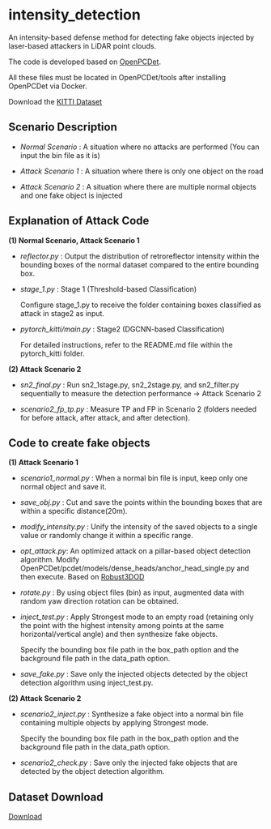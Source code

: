 # intensity_detection

An intensity-based defense method for detecting fake objects injected by laser-based attackers in LiDAR point clouds.

The code is developed based on [OpenPCDet](https://github.com/open-mmlab/OpenPCDet).

All these files must be located in OpenPCDet/tools after installing OpenPCDet via Docker.

Download the [KITTI Dataset](https://www.cvlibs.net/datasets/kitti/eval_object.php?obj_benchmark=2d)


## Scenario Description

- *Normal Scenario* : A situation where no attacks are performed (You can input the bin file as it is)

- *Attack Scenario 1* : A situation where there is only one object on the road

- *Attack Scenario 2* : A situation where there are multiple normal objects and one fake object is injected

## Explanation of Attack Code

**(1) Normal Scenario, Attack Scenario 1**

- *reflector.py* : Output the distribution of retroreflector intensity within the bounding boxes of the normal dataset compared to the entire bounding box.

- *stage_1.py* : Stage 1 (Threshold-based Classification)

  Configure stage_1.py to receive the folder containing boxes classified as attack in stage2 as input.

- *pytorch_kitti/main.py* : Stage2 (DGCNN-based Classification)

  For detailed instructions, refer to the README.md file within the pytorch_kitti folder.

**(2) Attack Scenario 2**

- *sn2_final.py* : Run sn2_1stage.py, sn2_2stage.py, and sn2_filter.py sequentially to measure the detection performance → Attack Scenario 2

- *scenario2_fp_tp.py* : Measure TP and FP in Scenario 2 (folders needed for before attack, after attack, and after detection).

## Code to create fake objects

**(1) Attack Scenario 1**

- *scenario1_normal.py* : When a normal bin file is input, keep only one normal object and save it.

- *save_obj.py* : Cut and save the points within the bounding boxes that are within a specific distance(20m).

- *modify_intensity.py* : Unify the intensity of the saved objects to a single value or randomly change it within a specific range.

- *opt_attack.py*: An optimized attack on a pillar-based object detection algorithm.
  Modify OpenPCDet/pcdet/models/dense_heads/anchor_head_single.py and then execute.
  Based on [Robust3DOD](https://github.com/Eaphan/Robust3DOD)

- *rotate.py* : By using object files (bin) as input, augmented data with random yaw direction rotation can be obtained.

- *inject_test.py* : Apply Strongest mode to an empty road (retaining only the point with the highest intensity among points at the same horizontal/vertical angle) and then synthesize fake objects.

  Specify the bounding box file path in the box_path option and the background file path in the data_path option.

- *save_fake.py* : Save only the injected objects detected by the object detection algorithm using inject_test.py.

**(2) Attack Scenario 2**

- *scenario2_inject.py* : Synthesize a fake object into a normal bin file containing multiple objects by applying Strongest mode.

  Specify the bounding box file path in the box_path option and the background file path in the data_path option.

- *scenario2_check.py* : Save only the injected fake objects that are detected by the object detection algorithm.

## Dataset Download

[Download](https://drive.google.com/drive/folders/1gQ59N3uZadEMh3tZi23WgA_poLet2dR3?usp=drive_link)
